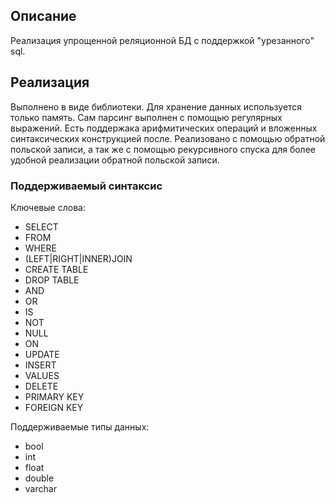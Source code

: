 ## Описание

Реализация упрощенной реляционной БД с поддержкой "урезанного" sql.

## Реализация

Выполнено в виде библиотеки. Для хранение данных используется только память.
Сам парсинг выполнен с помощью регулярных выражений. Есть поддержака арифмитических операций и вложенных синтаксических конструкцией после. Реализовано с помощью обратной польской записи, а так же с помощью рекурсивного спуска для более удобной реализации обратной польской записи. 

### Поддерживаемый синтаксис

Ключевые слова:

- SELECT
- FROM
- WHERE
- (LEFT|RIGHT|INNER)JOIN
- CREATE TABLE
- DROP TABLE
- AND
- OR
- IS
- NOT
- NULL
- ON
- UPDATE
- INSERT
- VALUES
- DELETE
- PRIMARY KEY
- FOREIGN KEY

Поддерживаемые типы данных:

- bool
- int
- float
- double
- varchar

